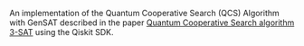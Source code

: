 An implementation of the Quantum Cooperative Search (QCS) Algorithm with GenSAT described in the paper [Quantum Cooperative Search algorithm 3-SAT](https://www.sciencedirect.com/science/article/pii/S0022000006001012) using the Qiskit SDK.
